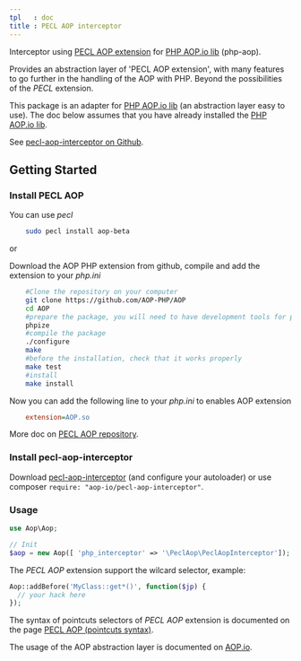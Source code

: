 ```yaml
---
tpl   : doc
title : PECL AOP interceptor
---
```



Interceptor using [PECL AOP extension](https://github.com/AOP-PHP/AOP) for [PHP AOP.io lib](https://github.com/aop-io/php-aop) (php-aop).

Provides an abstraction layer of 'PECL AOP extension',
with many features to go further in the handling of the AOP with PHP.
Beyond the possibilities of the _PECL_ extension.

This package is an adapter for [PHP AOP.io lib](https://github.com/aop-io/php-aop) (an abstraction layer easy to use). The doc below assumes that you have already installed the [PHP AOP.io lib](https://github.com/aop-io/php-aop).

See [pecl-aop-interceptor on Github](https://github.com/aop-io/pecl-aop-interceptor).


## Getting Started

### Install PECL AOP

You can use _pecl_

```sh
    sudo pecl install aop-beta
```

or

Download the AOP PHP extension from github, compile and add the extension to your _php.ini_

```sh
    #Clone the repository on your computer
    git clone https://github.com/AOP-PHP/AOP
    cd AOP
    #prepare the package, you will need to have development tools for php
    phpize
    #compile the package
    ./configure
    make
    #before the installation, check that it works properly
    make test
    #install
    make install
```

Now you can add the following line to your _php.ini_ to enables AOP extension

```ini
    extension=AOP.so
```

More doc on [PECL AOP repository](https://github.com/AOP-PHP/AOP).


### Install pecl-aop-interceptor

Download [pecl-aop-interceptor](https://github.com/aop-io/pecl-aop-interceptor/archive/master.zip) (and configure your autoloader) or use composer `require: "aop-io/pecl-aop-interceptor"`.


### Usage

```php
use Aop\Aop;

// Init
$aop = new Aop([ 'php_interceptor' => '\PeclAop\PeclAopInterceptor']);
```

The _PECL AOP_ extension support the wilcard selector, example:

```php
Aop::addBefore('MyClass::get*()', function($jp) {
  // your hack here
});
```

The syntax of pointcuts selectors of _PECL AOP_ extension is documented on the page [PECL AOP (pointcuts syntax)](https://github.com/AOP-PHP/AOP/blob/master/doc/Contents/chapter2.md#pointcuts-syntax).

The usage of the AOP abstraction layer is documented on [AOP.io](http://aop.io).

